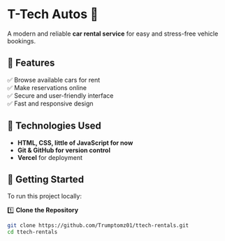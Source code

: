 # T-Tech Autos 🚗  
A modern and reliable **car rental service** for easy and stress-free vehicle bookings.  

## 🌟 Features  
✅ Browse available cars for rent  
✅ Make reservations online  
✅ Secure and user-friendly interface  
✅ Fast and responsive design  

## 🚀 Technologies Used  
- **HTML, CSS, little of JavaScript for now**   
- **Git & GitHub for version control**  
- **Vercel** for deployment  

## 📌 Getting Started  
To run this project locally:  

1️⃣ **Clone the Repository**  
```bash
git clone https://github.com/Trumptomz01/ttech-rentals.git
cd ttech-rentals
